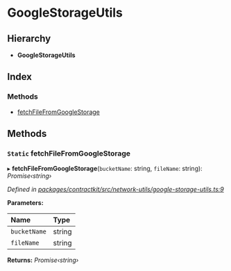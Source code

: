 # GoogleStorageUtils

## Hierarchy

* **GoogleStorageUtils**

## Index

### Methods

* [fetchFileFromGoogleStorage]()

## Methods

### `Static` fetchFileFromGoogleStorage

▸ **fetchFileFromGoogleStorage**\(`bucketName`: string, `fileName`: string\): _Promise‹string›_

_Defined in_ [_packages/contractkit/src/network-utils/google-storage-utils.ts:9_](https://github.com/celo-org/celo-monorepo/blob/master/packages/contractkit/src/network-utils/google-storage-utils.ts#L9)

**Parameters:**

| Name | Type |
| :--- | :--- |
| `bucketName` | string |
| `fileName` | string |

**Returns:** _Promise‹string›_

